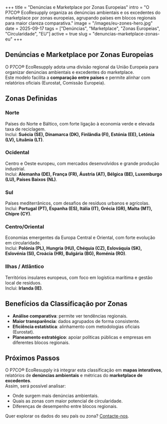+++
title = "Denúncias e Marketplace por Zonas Europeias"
intro = "O P7CO® EcoResupply organiza as denúncias ambientais e os excedentes do marketplace por zonas europeias, agrupando países em blocos regionais para maior clareza comparativa."
image = "/images/eu-zones-hero.jpg"
date = 2025-09-17
tags = ["Denúncias", "Marketplace", "Zonas Europeias", "Circularidade", "EU"]
active = true
slug = "denuncias-marketplace-zonas-eu"
+++

## Denúncias e Marketplace por Zonas Europeias

O P7CO® EcoResupply adota uma divisão regional da União Europeia para organizar denúncias ambientais e excedentes do marketplace.  
Este modelo facilita a **comparação entre países** e permite alinhar com relatórios oficiais (Eurostat, Comissão Europeia).

## Zonas Definidas

### Norte
Países do Norte e Báltico, com forte ligação à economia verde e elevada taxa de reciclagem.  
Inclui: **Suécia (SE), Dinamarca (DK), Finlândia (FI), Estónia (EE), Letónia (LV), Lituânia (LT)**.

### Ocidental
Centro e Oeste europeu, com mercados desenvolvidos e grande produção industrial.  
Inclui: **Alemanha (DE), França (FR), Áustria (AT), Bélgica (BE), Luxemburgo (LU), Países Baixos (NL)**.

### Sul
Países mediterrânicos, com desafios de resíduos urbanos e agrícolas.  
Inclui: **Portugal (PT), Espanha (ES), Itália (IT), Grécia (GR), Malta (MT), Chipre (CY)**.

### Centro/Oriental
Economias emergentes da Europa Central e Oriental, com forte evolução em circularidade.  
Inclui: **Polónia (PL), Hungria (HU), Chéquia (CZ), Eslováquia (SK), Eslovénia (SI), Croácia (HR), Bulgária (BG), Roménia (RO)**.

### Ilhas / Atlântico
Territórios insulares europeus, com foco em logística marítima e gestão local de resíduos.  
Inclui: **Irlanda (IE)**.

## Benefícios da Classificação por Zonas

- **Análise comparativa**: permite ver tendências regionais.  
- **Maior transparência**: dados agrupados de forma consistente.  
- **Eficiência estatística**: alinhamento com metodologias oficiais (Eurostat).  
- **Planeamento estratégico**: apoiar políticas públicas e empresas em diferentes blocos regionais.  

## Próximos Passos

O P7CO® EcoResupply irá integrar esta classificação em **mapas interativos**, relatórios de **denúncias ambientais** e métricas do **marketplace de excedentes**.  
Assim, será possível analisar:

- Onde surgem mais denúncias ambientais.  
- Quais as zonas com maior potencial de circularidade.  
- Diferenças de desempenho entre blocos regionais.

Quer explorar os dados do seu país ou zona? [Contacte-nos](/pt/home/contact).
